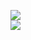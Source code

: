 [![](https://img.shields.io/badge/Made%20With-Github%20Spray-lightgrey.svg?style=for-the-badge&logo=github)](https://github.com/Annihil/github-spray#2329)  
[![](https://i.imgur.com/2DrTn0Z.gif)](https://github.com/Annihil/github-spray)